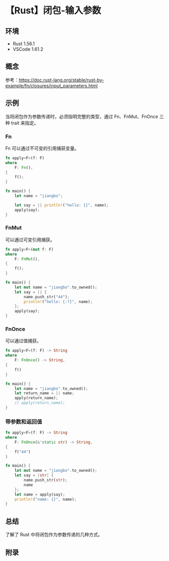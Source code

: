 # 【Rust】闭包-输入参数

## 环境

- Rust 1.56.1
- VSCode 1.61.2

## 概念

参考：<https://doc.rust-lang.org/stable/rust-by-example/fn/closures/input_parameters.html>  

## 示例

当将闭包作为参数传递时，必须指明完整的类型，通过 Fn、FnMut、FnOnce 三种 trait 来指定。

### Fn

Fn 可以通过不可变的引用捕获变量。

```rust
fn apply<F>(f: F)
where
    F: Fn(),
{
    f();
}

fn main() {
    let name = "jiangbo";

    let say = || println!("hello: {}", name);
    apply(say);
}
```

### FnMut

可以通过可变引用捕获。

```rust
fn apply<F>(mut f: F)
where
    F: FnMut(),
{
    f();
}

fn main() {
    let mut name = "jiangbo".to_owned();
    let say = || {
        name.push_str("44");
        println!("hello: {:?}", name);
    };
    apply(say);
}
```

### FnOnce

可以通过值捕获。

```rust
fn apply<F>(f: F) -> String
where
    F: FnOnce() -> String,
{
    f()
}

fn main() {
    let name = "jiangbo".to_owned();
    let return_name = || name;
    apply(return_name);
    // apply(return_name);
}
```

### 带参数和返回值

```rust
fn apply<F>(f: F) -> String
where
    F: FnOnce(&'static str) -> String,
{
    f("44")
}

fn main() {
    let mut name = "jiangbo".to_owned();
    let say = |str| {
        name.push_str(str);
        name
    };
    let name = apply(say);
    println!("name: {}", name);
}
```

## 总结

了解了 Rust 中将闭包作为参数传递的几种方式。

## 附录
